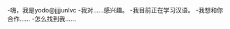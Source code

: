 -嗨，我是yodo@jjjjunlvc
-我对……感兴趣。
-我目前正在学习汉语。
-我想和你合作……
-怎么找到我……

<!---
Jjjjunlvc/jjjunlvlvc是一个特殊的存储库，因为它的'readme.Mdlvc（这个文件）出现在您的GitHub配置文件中。
您可以单击预览链接查看更改。
--->
